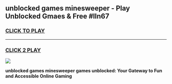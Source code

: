 
## unblocked games minesweeper - Play Unblocked Gmaes & Free #lln67
<h3>
<a href="https://news.freeplayer.one?title=unblocked_games_minesweeper&ref=03M">CLICK TO PLAY</a></h3>
<hr>

<h3>
<a href="https://news.freeplayer.one?title=unblocked_games_minesweeper&ref=03M">CLICK 2 PLAY</a>
  
</h3>

<a href="https://news.freeplayer.one?title=unblocked_games_minesweeper&ref=03M"><img src="https://clearcache.store/games.png"></a>


**unblocked games minesweeper games unblocked: Your Gateway to Fun and Accessible Online Gaming**
